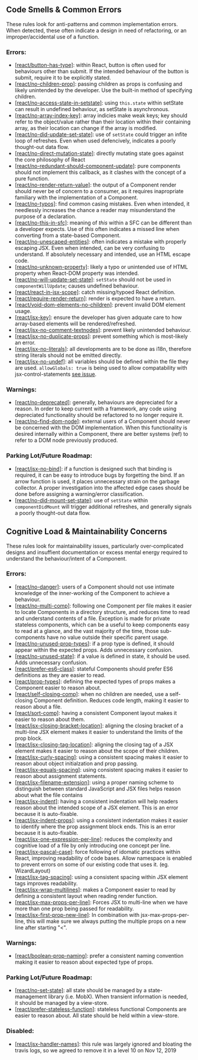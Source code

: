 
## Code Smells & Common Errors
These rules look for anti-patterns and common implementation errors.  When detected, these often indicate a design in need of refactoring, or an improper/accidental use of a function.

### Errors:
* [[react/button-has-type]](https://github.com/yannickcr/eslint-plugin-react/blob/master/docs/rules/button-has-type.md): within React, button is often used for behaviours other than submit.  If the intended behaviour of the button is submit, require it to be explicitly stated.
* [[react/no-children-prop]](https://github.com/yannickcr/eslint-plugin-react/blob/HEAD/docs/rules/no-children-prop.md): passing children as props is confusing and likely unintended by the developer.  Use the built-in method of specifying children.
* [[react/no-access-state-in-setstate]](https://github.com/yannickcr/eslint-plugin-react/blob/HEAD/docs/rules/no-access-state-in-setstate.md): using `this.state` within setState can result in undefined behaviour, as setState is asynchronous.
* [[react/no-array-index-key]](https://github.com/yannickcr/eslint-plugin-react/blob/HEAD/docs/rules/no-array-index-key.md): array indicies make weak keys; key should refer to the object/value rather than their location within their containing array, as their location can change if the array is modified.
* [[react/no-did-update-set-state]](https://github.com/yannickcr/eslint-plugin-react/blob/HEAD/docs/rules/no-did-update-set-state.md): use of `setState` could trigger an infite loop of refreshes.  Even when used defencively, indicates a poorly thought-out data flow.
* [[react/no-direct-mutation-state]](https://github.com/yannickcr/eslint-plugin-react/blob/HEAD/docs/rules/no-direct-mutation-state.md): directly mutating state goes against the core philosophy of React
* [[react/no-redundant-should-component-update]](https://github.com/yannickcr/eslint-plugin-react/blob/HEAD/docs/rules/no-redundant-should-component-update.md): pure components should not implement this callback, as it clashes with the concept of a pure function.
* [[react/no-render-return-value]](https://github.com/yannickcr/eslint-plugin-react/blob/HEAD/docs/rules/no-render-return-value.md): the output of a Component render should never be of concern to a consumer, as it requires inapropriate familiary with the implementation of a Component.
* [[react/no-typos]](https://github.com/yannickcr/eslint-plugin-react/blob/HEAD/docs/rules/no-typos.md): find common casing mistakes.  Even when intended, it needlessly increases the chance a reader may misunderstand the purpose of a declaration.
* [[react/no-this-in-sfc]](https://github.com/yannickcr/eslint-plugin-react/blob/HEAD/docs/rules/no-this-in-sfc.md): meaning of *this* within a SFC can be different than a developer expects.  Use of *this* often indicates a missed line when converting from a state-based Component.
* [[react/no-unescaped-entities]](https://github.com/yannickcr/eslint-plugin-react/blob/HEAD/docs/rules/no-unescaped-entities.md): often indicates a mistake with properly escaping JSX.  Even when intended, can be very confusing to understand.  If absolutely necessary and intended, use an HTML escape code.
* [[react/no-unknown-property]](https://github.com/yannickcr/eslint-plugin-react/blob/HEAD/docs/rules/no-unknown-property.md): likely a typo or unintended use of HTML property when React-DOM property was intended.
* [[react/no-will-update-set-state]](https://github.com/yannickcr/eslint-plugin-react/blob/HEAD/docs/rules/no-will-update-set-state.md): `setState` should not be used in `componentWillUpdate`; causes undefined behaviour.
* [[react/react-in-jsx-scope]](https://github.com/yannickcr/eslint-plugin-react/blob/HEAD/docs/rules/react-in-jsx-scope.md): catch missing/typoed React definition.
* [[react/require-render-return]](https://github.com/yannickcr/eslint-plugin-react/blob/HEAD/docs/rules/require-render-return.md): render is expected to have a return.
* [[react/void-dom-elements-no-children]](https://github.com/yannickcr/eslint-plugin-react/blob/HEAD/docs/rules/void-dom-elements-no-children.md): prevent invalid DOM element usage.
* [[react/jsx-key]](https://github.com/yannickcr/eslint-plugin-react/blob/HEAD/docs/rules/jsx-key.md): ensure the developer has given adquate care to how array-based elements will be rendered/refreshed.
* [[react/jsx-no-comment-textnodes]](https://github.com/yannickcr/eslint-plugin-react/blob/HEAD/docs/rules/jsx-no-comment-textnodes.md): prevent likely unintended behaviour.
* [[react/jsx-no-duplicate-props]](https://github.com/yannickcr/eslint-plugin-react/blob/HEAD/docs/rules/jsx-no-duplicate-props.md): prevent something which is most-likely an error.
* [[react/jsx-no-literals]](https://github.com/yannickcr/eslint-plugin-react/blob/HEAD/docs/rules/jsx-no-literals.md): all developments are to be done as i18n, therefore string literals should not be emitted directly.
* [[react/jsx-no-undef]](https://github.com/yannickcr/eslint-plugin-react/blob/HEAD/docs/rules/jsx-no-undef.md): all variables should be defined within the file they are used.  `allowGlobals: true` is being used to allow compatability with jsx-control-statements [see issue](https://github.com/vkbansal/eslint-plugin-jsx-control-statements#important).


### Warnings:
* [[react/no-deprecated]](https://github.com/yannickcr/eslint-plugin-react/blob/HEAD/docs/rules/no-deprecated.md): generally, behaviours are depreciated for a reason.  In order to keep current with a framework, any code using depreciated functionality should be refactored to no longer require it.
* [[react/no-find-dom-node]](https://github.com/yannickcr/eslint-plugin-react/blob/HEAD/docs/rules/no-find-dom-node.md): external users of a Component should never be concerned with the DOM implementation.  When this functionality is desired internally within a Component, there are better systems (ref) to refer to a DOM node previously produced.

### Parking Lot/Future Roadmap:
* [[react/jsx-no-bind]](https://github.com/yannickcr/eslint-plugin-react/blob/HEAD/docs/rules/jsx-no-bind.md): if a function is designed such that binding is required, it can be easy to introduce bugs by forgetting the bind.  If an arrow function is used, it places unnecessary strain on the garbage collector.  A proper investigation into the affected edge cases should be done before assigning a warning/error classification.
* [[react/no-did-mount-set-state]](https://github.com/yannickcr/eslint-plugin-react/blob/HEAD/docs/rules/no-did-mount-set-state.md): use of `setState` within `componentDidMount` will trigger additional refreshes, and generally signals a poorly thought-out data flow.


## Cognitive Load & Maintainability Concerns
These rules look for maintainability issues, particularly over-complicated designs and insuffient documentation or excess mental energy required to understand the behaviour/intent of a Component.

### Errors:
* [[react/no-danger]](https://github.com/yannickcr/eslint-plugin-react/blob/HEAD/docs/rules/no-danger.md): users of a Component should not use intimate knowledge of the inner-working of the Component to achieve a behaviour.
* [[react/no-multi-comp]](https://github.com/yannickcr/eslint-plugin-react/blob/HEAD/docs/rules/no-multi-comp.md): following one Component per file makes it easier to locate Components in a directory structure, and reduces time to read and understand contents of a file. Exception is made for private stateless components, which can be a useful to keep components easy to read at a glance, and the vast majority of the time, those sub-components have no value outside their specific parent usage.
* [[react/no-unused-prop-types]](https://github.com/yannickcr/eslint-plugin-react/blob/HEAD/docs/rules/no-unused-prop-types.md): if a prop type is defined, it should appear within the expected props.  Adds unnecessary confusion.
* [[react/no-unused-state]](https://github.com/yannickcr/eslint-plugin-react/blob/HEAD/docs/rules/no-unused-state.md): if a value is defined in state, it should be used.  Adds unnecessary confusion.
* [[react/prefer-es6-class]](https://github.com/yannickcr/eslint-plugin-react/blob/HEAD/docs/rules/prefer-es6-class.md): stateful Components should prefer ES6 definitions as they are easier to read.
* [[react/prop-types]](https://github.com/yannickcr/eslint-plugin-react/blob/HEAD/docs/rules/prop-types.md): defining the expected types of props makes a Component easier to reason about.
* [[react/self-closing-comp]](https://github.com/yannickcr/eslint-plugin-react/blob/HEAD/docs/rules/self-closing-comp.md): when no children are needed, use a self-closing Component definition.  Reduces code length, making it easier to reason about a file.
* [[react/sort-comp]](https://github.com/yannickcr/eslint-plugin-react/blob/HEAD/docs/rules/sort-comp.md): having a consistent Component layout makes it easier to reason about them.
* [[react/jsx-closing-bracket-location]](https://github.com/yannickcr/eslint-plugin-react/blob/HEAD/docs/rules/jsx-closing-bracket-location.md): aligning the closing bracket of a multi-line JSX element makes it easier to understand the limits of the prop block.
* [[react/jsx-closing-tag-location]](https://github.com/yannickcr/eslint-plugin-react/blob/HEAD/docs/rules/jsx-closing-tag-location.md): aligning the closing tag of a JSX element makes it easier to reason about the scope of their children.
* [[react/jsx-curly-spacing]](https://github.com/yannickcr/eslint-plugin-react/blob/HEAD/docs/rules/jsx-curly-spacing.md): using a consistent spacing makes it easier to reason about object initialzation and prop passing.
* [[react/jsx-equals-spacing]](https://github.com/yannickcr/eslint-plugin-react/blob/HEAD/docs/rules/jsx-equals-spacing.md): using consistent spacing makes it easier to reason about assignment statements.
* [[react/jsx-filename-extension]](https://github.com/yannickcr/eslint-plugin-react/blob/HEAD/docs/rules/jsx-filename-extension.md): using a proper naming scheme to distinguish between standard JavaScript and JSX files helps reason about what the file contains
* [[react/jsx-indent]](https://github.com/yannickcr/eslint-plugin-react/blob/HEAD/docs/rules/jsx-indent.md): having a consistent indentation will help readers reason about the intended scope of a JSX element.  This is an error because it is auto-fixable.
* [[react/jsx-indent-props]](https://github.com/yannickcr/eslint-plugin-react/blob/HEAD/docs/rules/jsx-indent-props.md): using a consistent indentation makes it easier to identify where the prop assignment block ends.  This is an error because it is auto-fixable.
* [[react/jsx-one-expression-per-line]](https://github.com/yannickcr/eslint-plugin-react/blob/HEAD/docs/rules/jsx-one-expression-per-line.md): reduces the complexity and cognitive load of a file by only introducing one concept per line.
* [[react/jsx-pascal-case]](https://github.com/yannickcr/eslint-plugin-react/blob/HEAD/docs/rules/jsx-pascal-case.md): force following of idomatic practices within React, improving readability of code bases. Allow namespace is enabled to prevent errors on some of our existing code that uses it. (eg. WizardLayout)
* [[react/jsx-tag-spacing]](https://github.com/yannickcr/eslint-plugin-react/blob/HEAD/docs/rules/jsx-tag-spacing.md): using a consistent spacing within JSX element tags improves readability.
* [[react/jsx-wrap-multilines]](https://github.com/yannickcr/eslint-plugin-react/blob/HEAD/docs/rules/jsx-wrap-multilines.md): makes a Component easier to read by defining a consistent layout when reading render function.
* [[react/jsx-max-props-per-line]](https://github.com/jsx-eslint/eslint-plugin-react/blob/master/docs/rules/jsx-max-props-per-line.md): Forces JSX to multi-line when we have more than one prop being passed for readability.
* [[react/jsx-first-prop-new-line]](https://github.com/jsx-eslint/eslint-plugin-react/blob/master/docs/rules/jsx-first-prop-new-line.md): In combination with jsx-max-props-per-line, this will make sure we always putting the multiple props on a new line after starting "<".


### Warnings:
* [[react/boolean-prop-naming]](https://github.com/yannickcr/eslint-plugin-react/blob/HEAD/docs/rules/boolean-prop-naming.md): prefer a consistent naming convention making it easier to reason about expected type of props.

### Parking Lot/Future Roadmap:
* [[react/no-set-state]](https://github.com/yannickcr/eslint-plugin-react/blob/HEAD/docs/rules/no-set-state.md): all state should be managed by a state-management library (i.e. MobX).  When transient information is needed, it should be managed by a view-store.
* [[react/prefer-stateless-function]](https://github.com/yannickcr/eslint-plugin-react/blob/HEAD/docs/rules/prefer-stateless-function.md): stateless functional Components are easier to reason about.  All state should be held within a view-store.

### Disabled:
* [[react/jsx-handler-names]](https://github.com/yannickcr/eslint-plugin-react/blob/HEAD/docs/rules/jsx-handler-names.md): this rule was largely ignored and bloating the travis logs, so we agreed to remove it in a level 10 on Nov 12, 2019